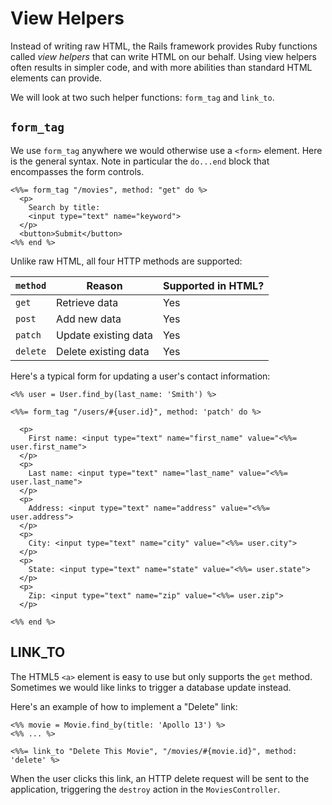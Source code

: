 # View Helpers

Instead of writing raw HTML, the Rails framework provides
Ruby functions called _view helpers_ that can write HTML on our behalf.  Using view helpers often results in simpler code, and with more abilities
than standard HTML elements can provide.

We will look at two such helper functions: `form_tag` and `link_to`.

## `form_tag`

We use `form_tag` anywhere we would otherwise use a `<form>` element.
Here is the general syntax.  Note in particular the `do...end` block that
encompasses the form controls.

``` erb
<%%= form_tag "/movies", method: "get" do %>
  <p>
    Search by title:
    <input type="text" name="keyword">
  </p>
  <button>Submit</button>
<%% end %>
```

Unlike raw HTML, all four HTTP methods are supported:

|`method`|Reason|Supported in HTML?|
|-----------|------|------------------|
|`get`|Retrieve data|Yes|    
|`post`|Add new data|Yes|    
|`patch`|Update existing data|Yes|    
|`delete`|Delete existing data|Yes|    

Here's a typical form for updating a user's contact information:

``` erb
<%% user = User.find_by(last_name: 'Smith') %>

<%%= form_tag "/users/#{user.id}", method: 'patch' do %>

  <p>
    First name: <input type="text" name="first_name" value="<%%= user.first_name">
  </p>
  <p>
    Last name: <input type="text" name="last_name" value="<%%= user.last_name">
  </p>
  <p>
    Address: <input type="text" name="address" value="<%%= user.address">
  </p>
  <p>
    City: <input type="text" name="city" value="<%%= user.city">
  </p>
  <p>
    State: <input type="text" name="state" value="<%%= user.state">
  </p>
  <p>
    Zip: <input type="text" name="zip" value="<%%= user.zip">
  </p>

<%% end %>
```

## LINK_TO

The HTML5 `<a>` element is easy to use but only supports the `get` method.  Sometimes
we would like links to trigger a database update instead.

Here's an example of how to implement a "Delete" link:

``` erb
<%% movie = Movie.find_by(title: 'Apollo 13') %>
<%% ... %>

<%%= link_to "Delete This Movie", "/movies/#{movie.id}", method: 'delete' %>
```

When the user clicks this link, an HTTP delete request will be sent to the application,
triggering the `destroy` action in the `MoviesController`.
